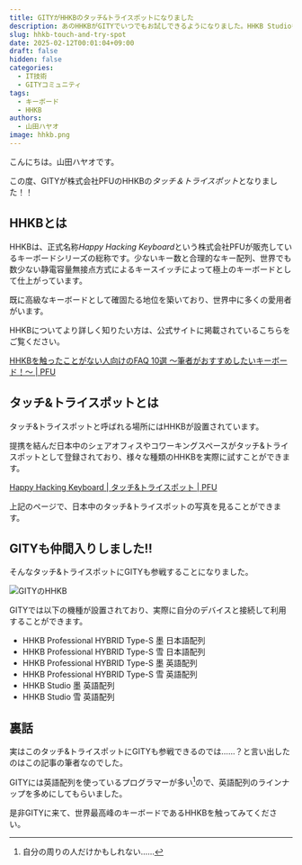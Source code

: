 ```yaml
---
title: GITYがHHKBのタッチ&トライスポットになりました
description: あのHHKBがGITYでいつでもお試しできるようになりました。HHKB Studioもあります。
slug: hhkb-touch-and-try-spot
date: 2025-02-12T00:01:04+09:00
draft: false
hidden: false
categories:
  - IT技術
  - GITYコミュニティ
tags:
  - キーボード
  - HHKB
authors: 
  - 山田ハヤオ
image: hhkb.png
---
```


こんにちは。山田ハヤオです。

この度、GITYが株式会社PFUのHHKBの*タッチ＆トライスポット*となりました！！

## HHKBとは

HHKBは、正式名称*Happy Hacking Keyboard*という株式会社PFUが販売しているキーボードシリーズの総称です。少ないキー数と合理的なキー配列、世界でも数少ない静電容量無接点方式によるキースイッチによって極上のキーボードとして仕上がっています。

既に高級なキーボードとして確固たる地位を築いており、世界中に多くの愛用者がいます。

HHKBについてより詳しく知りたい方は、公式サイトに掲載されているこちらをご覧ください。

[HHKBを触ったことがない人向けのFAQ 10選 ～筆者がおすすめしたいキーボード！～ \| PFU](https://happyhackingkb.com/jp/life/hhkb_life10.html)

## タッチ&トライスポットとは

タッチ&トライスポットと呼ばれる場所にはHHKBが設置されています。

提携を結んだ日本中のシェアオフィスやコワーキングスペースがタッチ&トライスポットとして登録されており、様々な種類のHHKBを実際に試すことができます。

[Happy Hacking Keyboard \| タッチ&トライスポット \| PFU](https://happyhackingkb.com/jp/showroom/#gunma)

上記のページで、日本中のタッチ&トライスポットの写真を見ることができます。

## GITYも仲間入りしました‼️

そんなタッチ&トライスポットにGITYも参戦することになりました。

![GITYのHHKB](hhkb.png)

GITYでは以下の機種が設置されており、実際に自分のデバイスと接続して利用することができます。

- HHKB Professional HYBRID Type-S 墨 日本語配列
- HHKB Professional HYBRID Type-S 雪 日本語配列
- HHKB Professional HYBRID Type-S 墨 英語配列
- HHKB Professional HYBRID Type-S 雪 英語配列
- HHKB Studio 墨 英語配列
- HHKB Studio 雪 英語配列

## 裏話

実はこのタッチ&トライスポットにGITYも参戦できるのでは……？と言い出したのはこの記事の筆者なのでした。

GITYには英語配列を使っているプログラマーが多い[^en-layout]ので、英語配列のラインナップを多めにしてもらいました。

是非GITYに来て、世界最高峰のキーボードであるHHKBを触ってみてください。

[^en-layout]: 自分の周りの人だけかもしれない……
